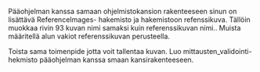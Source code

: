 Pääohjelman kanssa samaan ohjelmistokansion rakenteeseen sinun on lisättävä ReferenceImages- hakemisto ja hakemistoon refenssikuva.
Tällöin muokkaa rivin 93 kuvan nimi samaksi kuin referenssikuvan nimi..
Muista määritellä alun vakiot referenssikuvan perusteella.

Toista sama toimenpide jotta voit tallentaa kuvan. Luo mittausten_validointi-hekmisto pääohjelman kanssa smaan kansirakenteeseen.
